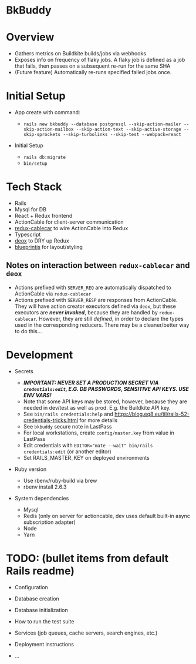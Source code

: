 # BkBuddy

# Overview

* Gathers metrics on Buildkite builds/jobs via webhooks
* Exposes info on frequency of flaky jobs.  A flaky job is defined as a
  job that fails, then passes on a subsequent re-run for the same SHA
* (Future feature) Automatically re-runs specified failed jobs once.

# Initial Setup

* App create with command:
  * `rails new bkbuddy --database postgresql --skip-action-mailer --skip-action-mailbox --skip-action-text --skip-active-storage --skip-sprockets --skip-turbolinks --skip-test --webpack=react`

* Initial Setup
  * `rails db:migrate`
  * `bin/setup`

# Tech Stack

* Rails
* Mysql for DB
* React + Redux frontend
* ActionCable for client-server communication
* [redux-cablecar](https://github.com/ndhays/redux-cablecar) to wire ActionCable into Redux
* Typescript
* [deox](https://deox.js.org/) to DRY up Redux
* [blueprintjs](https://blueprintjs.com/) for layout/styling

## Notes on interaction between `redux-cablecar` and `deox`

* Actions prefixed with `SERVER_REQ` are automatically dispatched to ActionCable via `redux-cablecar`
* Actions prefixed with `SERVER_RESP` are responses from ActionCable.  They will have
  action creator executors defined via `deox`, but these executors are ***never invoked***,
  because they are handled by `redux-cablecar`.  However, they are still *defined*, in
  order to declare the types used in the corresponding reducers.  There may be a
  cleaner/better way to do this... 

# Development

* Secrets
  * ***IMPORTANT: NEVER SET A PRODUCTION SECRET VIA `credentials:edit`, E.G. DB PASSWORDS, SENSITIVE API KEYS.  USE ENV VARS!***
  * Note that some API keys may be stored, however, because they are needed in dev/test as well as prod.  E.g. the Buildkite API key.
  * See `bin/rails credentials:help` and https://blog.eq8.eu/til/rails-52-credentials-tricks.html for more details
  * See `bkbuddy` secure note in LastPass
  * For local workstations, create `config/master.key` from value in LastPass
  * Edit credentials with `EDITOR="mate --wait" bin/rails credentials:edit` (or another editor)
  * Set RAILS_MASTER_KEY on deployed environments

* Ruby version
  * Use rbenv/ruby-build via brew
  * rbenv install 2.6.3

* System dependencies
  * Mysql
  * Redis (only on server for actioncable, dev uses default built-in async subscription adapter)
  * Node
  * Yarn


# TODO: (bullet items from default Rails readme)

* Configuration

* Database creation

* Database initialization

* How to run the test suite

* Services (job queues, cache servers, search engines, etc.)

* Deployment instructions

* ...
